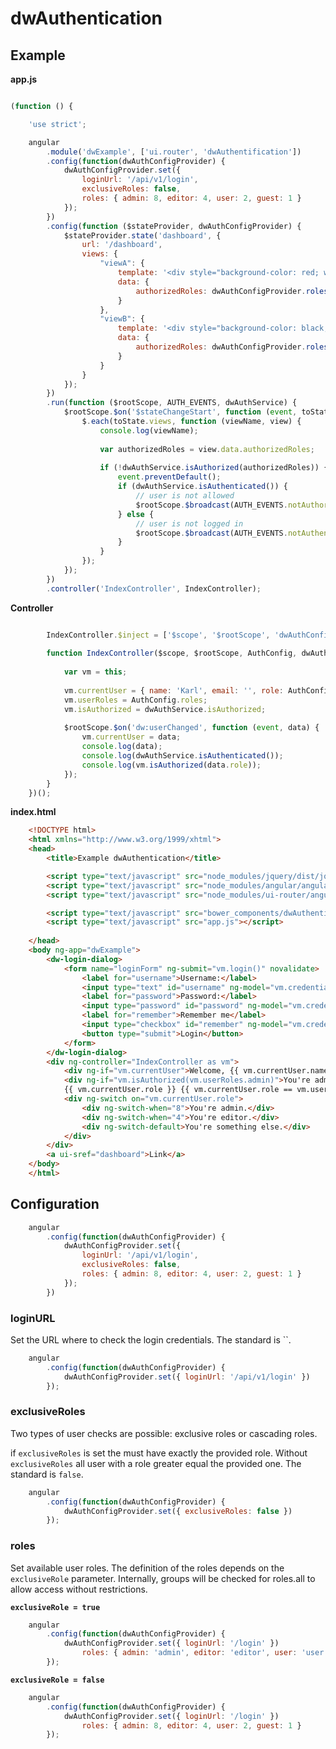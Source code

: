 # dwAuthentication #

## Example ##

**app.js**

```javascript

(function () {

    'use strict';

    angular
		.module('dwExample', ['ui.router', 'dwAuthentification'])
		.config(function(dwAuthConfigProvider) {
		    dwAuthConfigProvider.set({
                loginUrl: '/api/v1/login',
                exclusiveRoles: false,
		        roles: { admin: 8, editor: 4, user: 2, guest: 1 }
		    });
		})
		.config(function ($stateProvider, dwAuthConfigProvider) {
			$stateProvider.state('dashboard', {
				url: '/dashboard',
				views: {
					"viewA": {
					    template: '<div style="background-color: red; width:100px; height:100px;"></div>',
						data: {
						    authorizedRoles: dwAuthConfigProvider.roles().guest
						}
					},
					"viewB": {
					    template: '<div style="background-color: black; width:100px; height:100px;"></div>',
					    data: {
					        authorizedRoles: dwAuthConfigProvider.roles().editor
						}
					}
				}
			});
		})
		.run(function ($rootScope, AUTH_EVENTS, dwAuthService) {
		    $rootScope.$on('$stateChangeStart', function (event, toState, toParams, fromState, fromParams) {
		        $.each(toState.views, function (viewName, view) {
					console.log(viewName);
                
					var authorizedRoles = view.data.authorizedRoles;
				
					if (!dwAuthService.isAuthorized(authorizedRoles)) {
						event.preventDefault();
						if (dwAuthService.isAuthenticated()) {
							// user is not allowed
							$rootScope.$broadcast(AUTH_EVENTS.notAuthorized);
						} else {
						    // user is not logged in
							$rootScope.$broadcast(AUTH_EVENTS.notAuthenticated);
						}
					}
				});
			});
		})
		.controller('IndexController', IndexController);
```

**Controller**
		
```javascript

		IndexController.$inject = ['$scope', '$rootScope', 'dwAuthConfig', 'dwAuthService'];
		
		function IndexController($scope, $rootScope, AuthConfig, dwAuthService) {
			
			var vm = this;
			
			vm.currentUser = { name: 'Karl', email: '', role: AuthConfig.roles.guest};
			vm.userRoles = AuthConfig.roles;
			vm.isAuthorized = dwAuthService.isAuthorized;
 
			$rootScope.$on('dw:userChanged', function (event, data) {
				vm.currentUser = data;
				console.log(data);
				console.log(dwAuthService.isAuthenticated());
				console.log(vm.isAuthorized(data.role));
			});
		}
	})();
```

**index.html**

```html
	<!DOCTYPE html>
	<html xmlns="http://www.w3.org/1999/xhtml">
	<head>
	    <title>Example dwAuthentication</title>

		<script type="text/javascript" src="node_modules/jquery/dist/jquery.min.js"></script>
	    <script type="text/javascript" src="node_modules/angular/angular.min.js"></script>
		<script type="text/javascript" src="node_modules/ui-router/angular-ui-router.js"></script>

		<script type="text/javascript" src="bower_components/dwAuthentification/dist/dwAuthentication.min.js"></script>
	    <script type="text/javascript" src="app.js"></script>
	
	</head>
	<body ng-app="dwExample">
		<dw-login-dialog>
			<form name="loginForm" ng-submit="vm.login()" novalidate>
				<label for="username">Username:</label>
				<input type="text" id="username" ng-model="vm.credentials.username">
				<label for="password">Password:</label>
				<input type="password" id="password" ng-model="vm.credentials.password">
				<label for="remember">Remember me</label>
				<input type="checkbox" id="remember" ng-model="vm.credentials.store">
				<button type="submit">Login</button>
			</form>
		</dw-login-dialog>
		<div ng-controller="IndexController as vm">
			<div ng-if="vm.currentUser">Welcome, {{ vm.currentUser.name }}</div>
			<div ng-if="vm.isAuthorized(vm.userRoles.admin)">You're admin.</div>
			{{ vm.currentUser.role }} {{ vm.currentUser.role == vm.userRoles.editor}}
			<div ng-switch on="vm.currentUser.role">
				<div ng-switch-when="8">You're admin.</div>
				<div ng-switch-when="4">You're editor.</div>
				<div ng-switch-default>You're something else.</div>
			</div>
		</div>
		<a ui-sref="dashboard">Link</a>
	</body>
	</html>
```

## Configuration ##

```javascript
	angular
		.config(function(dwAuthConfigProvider) {
		    dwAuthConfigProvider.set({
                loginUrl: '/api/v1/login',
                exclusiveRoles: false,
		        roles: { admin: 8, editor: 4, user: 2, guest: 1 }
		    });
		})
```

### loginURL ###

Set the URL where to check the login credentials.
The standard is ``.

```javascript
	angular
		.config(function(dwAuthConfigProvider) {
		    dwAuthConfigProvider.set({ loginUrl: '/api/v1/login' })
		});
```

### exclusiveRoles ###

Two types of user checks are possible: exclusive roles or cascading roles.

if `exclusiveRoles` is set the must have exactly the provided role. Without `exclusiveRoles` all user with a role greater equal the provided one.
The standard is `false`.

```javascript
	angular
		.config(function(dwAuthConfigProvider) {
		    dwAuthConfigProvider.set({ exclusiveRoles: false })
		});
```
### roles ###

Set available user roles. The definition of the roles depends on the `exclusiveRole` parameter.
Internally, groups will be checked for roles.all to allow access without restrictions.

**`exclusiveRole = true`**  

```javascript
	angular
		.config(function(dwAuthConfigProvider) {
		    dwAuthConfigProvider.set({ loginUrl: '/login' })
		        roles: { admin: 'admin', editor: 'editor', user: 'user', all: '*'}
		});
```

**`exclusiveRole = false`**  

```javascript
	angular
		.config(function(dwAuthConfigProvider) {
		    dwAuthConfigProvider.set({ loginUrl: '/login' })
		        roles: { admin: 8, editor: 4, user: 2, guest: 1 }
		});
```
